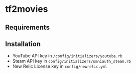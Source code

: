 # tf2movies

## Requirements

## Installation

* YouTube API key in `/config/initializers/youtube.rb`
* Steam API key in `config/initializers/omniauth_steam.rb`
* New Relic License key in `config/newrelic.yml`
